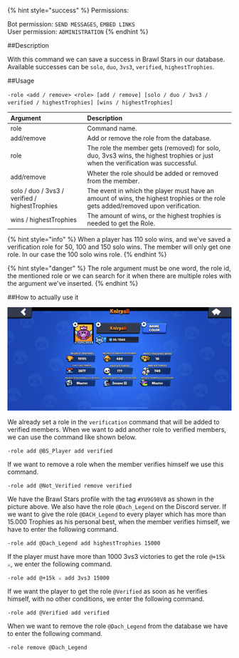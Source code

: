 {% hint style="success" %}
Permissions:

Bot permission: `SEND MESSAGES`, `EMBED LINKS`<br>User permission: `ADMINISTRATION`
{% endhint %}

##Description

With this command we can save a success in Brawl Stars in our database. Available successes can be `solo`, `duo`, `3vs3`, `verified`, `highestTrophies`.

##Usage

`-role <add / remove> <role> [add / remove] [solo / duo / 3vs3 / verified / highestTrophies] [wins / highestTrophies]`

| Argument | Description |
| :--- | :--- | 
| role | Command name. |
| add/remove | Add or remove the role from the database. |
| role | The role the member gets (removed) for solo, duo, 3vs3 wins, the highest trophies or just when the verification was successful. |
| add/remove | Wheter the role should be added or removed from the member. |
| solo / duo / 3vs3 / verified / highestTrophies | The event in which the player must have an amount of wins, the highest trophies or the role gets added/removed upon verification. |
| wins / highestTrophies | The amount of wins, or the highest trophies is needed to get the Role. |

{% hint style="info" %}
When a player has 110 solo wins, and we've saved a verification role for 50, 100 and 150 solo wins. The member will only get one role. In our case the 100 solo wins role.
{% endhint %}

{% hint style="danger" %}
The role argument must be one word, the role id, the mentioned role or we can search for it when there are multiple roles with the argument we've inserted.
{% endhint %}

##How to actually use it

![](../../assets/knirpsii_profile.png)

We already set a role in the `verification` command that will be added to verified members. When we want to add another role to verified members, we can use the command like shown below.

```
-role add @BS_Player add verified
```
If we want to remove a role when the member verifies himself we use this command.

```
-role add @Not_Verified remove verified
```
We have the Brawl Stars profile with the tag `#YU9G98V8` as shown in the picture above. We also have the role `@Dach_Legend` on the Discord server. If we want to give the role `@DACH_Legend` to every player which has more than 15.000 Trophies as his personal best, when the member verifies himself, we have to enter the following command.

```
-role add @Dach_Legend add highestTrophies 15000
```
If the player must have more than 1000 3vs3 victories to get the role `@+15k ⚔`, we enter the following command.

```
-role add @+15k ⚔ add 3vs3 15000
```
If we want the player to get the role `@Verified` as soon as he verifies himself, with no other conditions, we enter the following command.

```
-role add @Verified add verified
```
When we want to remove the role `@Dach_Legend` from the database we have to enter the following command.

```
-role remove @Dach_Legend
```